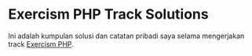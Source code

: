 # Exercism PHP Track Solutions

Ini adalah kumpulan solusi dan catatan pribadi saya selama mengerjakan track [Exercism PHP](https://exercism.org/tracks/php).
